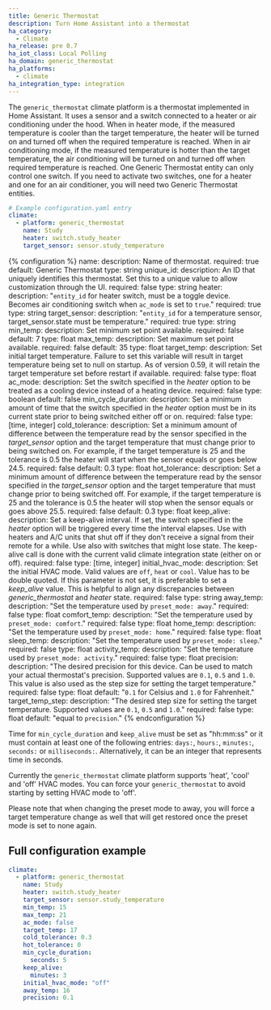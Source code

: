 ```yaml
---
title: Generic Thermostat
description: Turn Home Assistant into a thermostat
ha_category:
  - Climate
ha_release: pre 0.7
ha_iot_class: Local Polling
ha_domain: generic_thermostat
ha_platforms:
  - climate
ha_integration_type: integration
---
```


The `generic_thermostat` climate platform is a thermostat implemented in Home Assistant. It uses a sensor and a switch connected to a heater or air conditioning under the hood. When in heater mode, if the measured temperature is cooler than the target temperature, the heater will be turned on and turned off when the required temperature is reached. When in air conditioning mode, if the measured temperature is hotter than the target temperature, the air conditioning will be turned on and turned off when required temperature is reached. One Generic Thermostat entity can only control one switch. If you need to activate two switches, one for a heater and one for an air conditioner, you will need two Generic Thermostat entities.

```yaml
# Example configuration.yaml entry
climate:
  - platform: generic_thermostat
    name: Study
    heater: switch.study_heater
    target_sensor: sensor.study_temperature
```

{% configuration %}
name:
  description: Name of thermostat.
  required: true
  default: Generic Thermostat
  type: string
unique_id:
  description: An ID that uniquely identifies this thermostat. Set this to a unique value to allow customization through the UI.
  required: false
  type: string
heater:
  description: "`entity_id` for heater switch, must be a toggle device. Becomes air conditioning switch when `ac_mode` is set to `true`."
  required: true
  type: string
target_sensor:
  description: "`entity_id` for a temperature sensor, target_sensor.state must be temperature."
  required: true
  type: string
min_temp:
  description: Set minimum set point available.
  required: false
  default: 7
  type: float
max_temp:
  description: Set maximum set point available.
  required: false
  default: 35
  type: float
target_temp:
  description: Set initial target temperature. Failure to set this variable will result in target temperature being set to null on startup. As of version 0.59, it will retain the target temperature set before restart if available.
  required: false
  type: float
ac_mode:
  description: Set the switch specified in the *heater* option to be treated as a cooling device instead of a heating device.
  required: false
  type: boolean
  default: false
min_cycle_duration:
  description: Set a minimum amount of time that the switch specified in the *heater* option must be in its current state prior to being switched either off or on.
  required: false
  type: [time, integer]
cold_tolerance:
  description: Set a minimum amount of difference between the temperature read by the sensor specified in the *target_sensor* option and the target temperature that must change prior to being switched on. For example, if the target temperature is 25 and the tolerance is 0.5 the heater will start when the sensor equals or goes below 24.5.
  required: false
  default: 0.3
  type: float
hot_tolerance:
  description: Set a minimum amount of difference between the temperature read by the sensor specified in the *target_sensor* option and the target temperature that must change prior to being switched off. For example, if the target temperature is 25 and the tolerance is 0.5 the heater will stop when the sensor equals or goes above 25.5.
  required: false
  default: 0.3
  type: float
keep_alive:
  description: Set a keep-alive interval. If set, the switch specified in the *heater* option will be triggered every time the interval elapses. Use with heaters and A/C units that shut off if they don't receive a signal from their remote for a while. Use also with switches that might lose state. The keep-alive call is done with the current valid climate integration state (either on or off).
  required: false
  type: [time, integer]
initial_hvac_mode:
  description: Set the initial HVAC mode. Valid values are `off`, `heat` or `cool`. Value has to be double quoted. If this parameter is not set, it is preferable to set a *keep_alive* value. This is helpful to align any discrepancies between *generic_thermostat* and *heater* state.
  required: false
  type: string
away_temp:
  description: "Set the temperature used by `preset_mode: away`."
  required: false
  type: float
comfort_temp:
  description: "Set the temperature used by `preset_mode: comfort`."
  required: false
  type: float
home_temp:
  description: "Set the temperature used by `preset_mode: home`."
  required: false
  type: float
sleep_temp:
  description: "Set the temperature used by `preset_mode: sleep`."
  required: false
  type: float
activity_temp:
  description: "Set the temperature used by `preset_mode: activity`."
  required: false
  type: float
precision:
  description: "The desired precision for this device. Can be used to match your actual thermostat's precision. Supported values are `0.1`, `0.5` and `1.0`. This value is also used as the step size for setting the target temperature."
  required: false
  type: float
  default: "`0.1` for Celsius and `1.0` for Fahrenheit."
target_temp_step:
  description: "The desired step size for setting the target temperature. Supported values are `0.1`, `0.5` and `1.0`."
  required: false
  type: float
  default: "equal to `precision`."
{% endconfiguration %}

Time for `min_cycle_duration` and `keep_alive` must be set as "hh:mm:ss" or it must contain at least one of the following entries: `days:`, `hours:`, `minutes:`, `seconds:` or `milliseconds:`. Alternatively, it can be an integer that represents time in seconds.

Currently the `generic_thermostat` climate platform supports 'heat', 'cool' and 'off' HVAC modes. You can force your `generic_thermostat` to avoid starting by setting HVAC mode to 'off'.

Please note that when changing the preset mode to away, you will force a target temperature change as well that will get restored once the preset mode is set to none again.

## Full configuration example

```yaml
climate:
  - platform: generic_thermostat
    name: Study
    heater: switch.study_heater
    target_sensor: sensor.study_temperature
    min_temp: 15
    max_temp: 21
    ac_mode: false
    target_temp: 17
    cold_tolerance: 0.3
    hot_tolerance: 0
    min_cycle_duration:
      seconds: 5
    keep_alive:
      minutes: 3
    initial_hvac_mode: "off"
    away_temp: 16
    precision: 0.1
```
